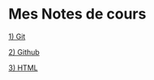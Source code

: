 # Mes Notes de cours

[1) Git](./Git/00-Sommaire.md)

[2) Github](./Github/00-Sommaire.md)

[3) HTML](./HTML/00-Sommaire.md)
